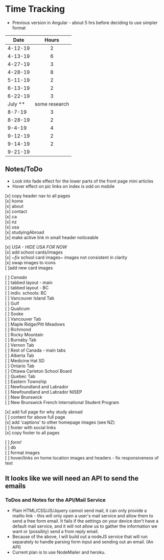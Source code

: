 # Time Tracking

* Previous version in Angular - about 5 hrs before deciding to use simpler format

| Date          | Hours         |
| ------------- |:-------------:|
| 4-12-19       | 2             |
| 4-13-19       | 6             |
| 4-27-19       | 3             |
| 4-28-19       | 8             |
| 5-11-19       | 2             |
| 6-13-19       | 2             |
| 6-22-19       | 3             |
| July **       | some research |
| 8-7-19        | 3             |
| 8-28-19       | 2             |
| 9-4-19        | 4             |
| 9-12-19       | 2             |
| 9-14-19       | 2             |
| 9-21-19       |               |

## Notes/ToDo

* Look into fade effect for the lower parts of the front page mini articles
* Hover effect on pic links on index is odd on mobile

[x] copy header nav to all pages  
  [x] home  
  [x] about  
  [x] contact  
  [x] ca  
  [x] nz  
  [x] usa  
  [x] studyingAbroad  
[x] make active link in small header noticeable  


[x] _USA - HIDE USA FOR NOW_  
  [x] add school cards/images  
  [x] ~*fix* school card images~ images not consistent in clarity  
  [x] swap images to icons  
  [ ]add new card images  


[ ] _Canada_  
  [ ] tabbed layout - main  
  [ ] tabbed layout - BC  
  [ ] indiv. schools: BC  
    [ ] Vancouver Island Tab  
      [ ] Gulf  
      [ ] Qualicum  
      [ ] Sooke  
    [ ] Vancouver Tab  
      [ ] Maple Ridge/Pitt Meadows  
      [ ] Richmond  
      [ ] Rocky Mountain  
    [ ] Burnaby Tab  
    [ ] Vernon Tab  
  [ ] Rest of Canada - main tabs  
    [ ] Alberta Tab  
      [ ] Medicine Hat SD  
    [ ] Ontario Tab  
      [ ] Ottawa Carleton School Board  
    [ ] Quebec Tab  
      [ ] Eastern Township  
    [ ] Newfoundland and Labrador  
      [ ] Newfoundland and Labrador NISEP  
    [ ] New Brunswick  
      [ ] New Brunswick French International Student Program  

[x] add full page for why study abroad  
[ ] content for above full page  
[x] add 'captions' to other homepage images (see NZ)  
[ ] footer with social links  
[x] copy footer to all pages  
  
[ ] _form!_  
[ ] db  
[ ] format images  
[ ] hover/links on home location images and headers - fix responsiveness of text  
  
## It looks like we will need an API to send the emails

### ToDos and Notes for the API/Mail Service

* Plain HTML/CSS/JS/Jquery cannot send mail, it can only provide a mailto link - this will only open a user's mail service and allow them to send a free form email. It fails if the settings on your device don't have a default mail service, and it will not allow us to gather the information we want or (possibly) send a from reply email.
* Because of the above, I will build out a nodeJS service that will run separately to handle parsing form input and sending out an email. (An API)
* Current plan is to use NodeMailer and heroku.
